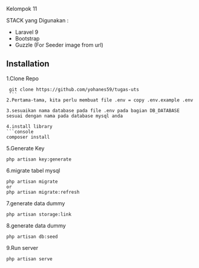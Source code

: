 Kelompok 11

STACK yang Digunakan :

- Laravel 9
- Bootstrap
- Guzzle (For Seeder image from url)

## Installation
1.Clone Repo
   ```console
    git clone https://github.com/yohanes59/tugas-uts
    ```
2.Pertama-tama, kita perlu membuat file .env = copy .env.example .env
   
3.sesuaikan nama database pada file .env pada bagian DB_DATABASE sesuai dengan nama pada database mysql anda

4.install library 
 ```console
  composer install
   ```
5.Generate Key 
   ```console
   php artisan key:generate
   ```
6.migrate tabel mysql 
   ```console
   php artisan migrate
   or
   php artisan migrate:refresh
   ```
7.generate data dummy 
   ```console
   php artisan storage:link
   ```
8.generate data dummy 
   ```console
   php artisan db:seed
   ```
9.Run server
   ```console
   php artisan serve
   ```
